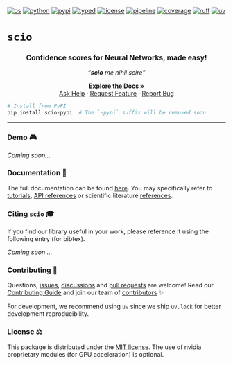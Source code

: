 [![os][os_img]][os_target]
[![python][python_img]][python_target]
[![pypi][pypi_img]][pypi_target]
[![typed][typed_img]][typed_target]
[![license][license_img]][license_target]
[![pipeline][pipeline_img]][pipeline_target]
[![coverage][coverage_img]][coverage_target]
[![ruff][ruff_img]][ruff_target]
[![uv][uv_img]][uv_target]

[os_img]: https://img.shields.io/badge/cross--platform-%E2%9C%93-blue "Tested on Ubuntu & Windows"
[os_target]: https://sciortd.readthedocs.io/latest/user_guide/installation_compatibility.html#os-compatibility

[python_img]: https://img.shields.io/badge/python-3.12%20|%203.13-blue "Compatible Python versions"
[python_target]: https://devguide.python.org/versions

[pypi_img]: https://img.shields.io/pypi/v/scio-pypi "Latest PyPI release"
[pypi_target]: https://pypi.org/project/scio-pypi

[typed_img]: https://img.shields.io/pypi/types/scio-pypi "This package is typed"
[typed_target]: https://peps.python.org/pep-0561

[license_img]: https://img.shields.io/github/license/ThalesGroup/scio "Distributed under"
[license_target]: https://github.com/ThalesGroup/scio?tab=MIT-1-ov-file#MIT-1-ov-file

[pipeline_img]: https://github.com/ThalesGroup/scio/actions/workflows/ci.yml/badge.svg?branch=release "Pipeline status"
[pipeline_target]: https://github.com/ThalesGroup/scio/actions

[coverage_img]: https://codecov.io/github/ThalesGroup/scio/graph/badge.svg?token=7L1KWAHGR6 "Test coverage"
[coverage_target]: https://codecov.io/github/ThalesGroup/scio

[ruff_img]: https://img.shields.io/endpoint?url=https://raw.githubusercontent.com/astral-sh/ruff/main/assets/badge/v2.json "Linted and formatted with Ruff"
[ruff_target]: https://github.com/astral-sh/ruff#readme

[uv_img]: https://img.shields.io/endpoint?url=https://raw.githubusercontent.com/astral-sh/uv/main/assets/badge/v0.json "Developed with uv"
[uv_target]: https://github.com/astral-sh/uv#readme

<!-- End of Badges -->


# `scio`

<div align="center">
  <h3>Confidence scores for Neural Networks, made easy!</h3>
  <p><i>“<strong>scio</strong> me nihil scire”</i></p>

  <p align="center">
    <a href="https://sciortd.readthedocs.io/latest/index.html"><strong>Explore the Docs »</strong></a>
    <br />
    <a href="https://github.com/ThalesGroup/scio/issues/new?labels=question">Ask Help</a>
    &middot;
    <a href="https://github.com/ThalesGroup/scio/issues/new?template=feature_request.yml">Request Feature</a>
    &middot;
    <a href="https://github.com/ThalesGroup/scio/issues/new?template=bug_report.yml">Report Bug</a>
  </p>
</div>

```bash
# Install from PyPI
pip install scio-pypi  # The `-pypi` suffix will be removed soon
```

----

### Demo 🎮
*Coming soon...*

### Documentation 📖
The full documentation can be found [here][docs]. You may specifically refer to [tutorials], [API references][api] or scientific literature [references].

### Citing `scio` 🎓
<!-- START CITING -->
If you find our library useful in your work, please reference it using the following entry (for bibtex).

*Coming soon ...*
<!-- END CITING -->

### Contributing 💫
Questions, [issues], [discussions] and [pull requests][pulls] are welcome! Read our [Contributing Guide](CONTRIBUTING.md) and join our team of [contributors](CONTRIBUTORS.md) ✨

For development, we recommend using `uv` since we ship `uv.lock` for better development reproducibility.

### License ⚖️
This package is distributed under the [MIT license](LICENSE). The use of nvidia proprietary modules (for GPU acceleration) is optional.

<!-- References -->
[docs]: https://sciortd.readthedocs.io/latest/index.html
[tutorials]: https://sciortd.readthedocs.io/latest/auto_tutorials/index.html
[api]: https://sciortd.readthedocs.io/latest/api_references.html
[references]: https://sciortd.readthedocs.io/latest/bib_references.html
[citing]:  https://sciortd.readthedocs.io/latest/citing_scio.html
[issues]: https://github.com/ThalesGroup/scio/issues
[discussions]: https://github.com/ThalesGroup/scio/discussions
[pulls]: https://github.com/ThalesGroup/scio/pulls

